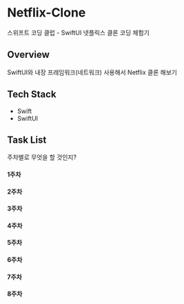 # Netflix-Clone
스위프트 코딩 클럽 - SwiftUI 넷플릭스 클론 코딩 체험기

## Overview

SwiftUI와 내장 프레임워크(네트워크) 사용해서 Netflix 클론 해보기

## Tech Stack
* Swift
* SwiftUI

## Task List
주차별로 무엇을 할 것인지?

#### 1주차
#### 2주차
#### 3주차
#### 4주차
#### 5주차
#### 6주차
#### 7주차
#### 8주차
